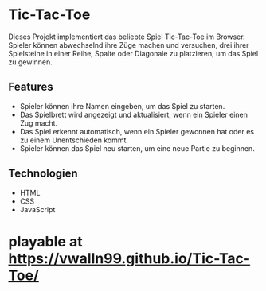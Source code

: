 # Tic-Tac-Toe

Dieses Projekt implementiert das beliebte Spiel Tic-Tac-Toe im Browser. 
Spieler können abwechselnd ihre Züge machen und versuchen, 
drei ihrer Spielsteine in einer Reihe, Spalte oder Diagonale zu platzieren, um das Spiel zu gewinnen.


## Features

- Spieler können ihre Namen eingeben, um das Spiel zu starten.
- Das Spielbrett wird angezeigt und aktualisiert, wenn ein Spieler einen Zug macht.
- Das Spiel erkennt automatisch, wenn ein Spieler gewonnen hat oder es zu einem Unentschieden kommt.
- Spieler können das Spiel neu starten, um eine neue Partie zu beginnen.


## Technologien

- HTML
- CSS
- JavaScript
# playable at  https://vwalln99.github.io/Tic-Tac-Toe/
